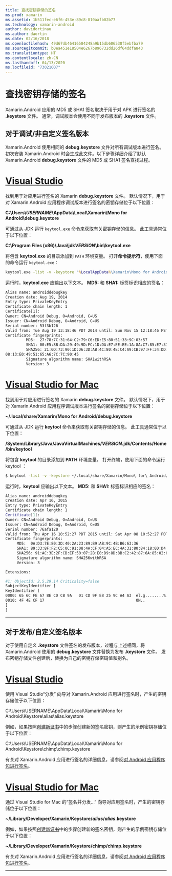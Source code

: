 ```yaml
---
title: 查找密钥存储的签名
ms.prod: xamarin
ms.assetid: 1b511fec-e6f6-453e-89c8-810aafb02b77
ms.technology: xamarin-android
author: davidortinau
ms.author: daortin
ms.date: 02/16/2018
ms.openlocfilehash: 49d67db46416584248a9b15db606538f5ebfba79
ms.sourcegitcommit: b0ea451e18504e6267b896732dd26df64ddfa843
ms.translationtype: HT
ms.contentlocale: zh-CN
ms.lasthandoff: 04/13/2020
ms.locfileid: "73021007"
---
```

# <a name="finding-your-keystores-signature"></a>查找密钥存储的签名

Xamarin.Android 应用的 MD5 或 SHA1 签名取决于用于对 APK 进行签名的 **.keystore** 文件。 通常，调试版本会使用不同于发布版本的 **.keystore** 文件。

## <a name="for-debug--non-custom-signed-builds"></a>对于调试/非自定义签名版本

Xamarin.Android 使用相同的 **debug.keystore** 文件对所有调试版本进行签名。 初次安装 Xamarin.Android 时会生成此文件。以下步骤详细介绍了默认 Xamarin.Android **debug.keystore** 文件的 MD5 或 SHA1 签名查找过程。

# <a name="visual-studio"></a>[Visual Studio](#tab/windows)

找到用于对应用进行签名的 Xamarin **debug.keystore** 文件。 默认情况下，用于对 Xamarin.Android 应用程序调试版本进行签名的密钥存储位于以下位置：

**C:\\Users\\*USERNAME*\\AppData\\Local\\Xamarin\\Mono for Android\\debug.keystore**

可通过从 JDK 运行 `keytool.exe` 命令来获取有关密钥存储的信息。 此工具通常位于以下位置：

**C:\\Program Files (x86)\\Java\\jdk*VERSION*\\bin\\keytool.exe**

将包含 **keytool.exe** 的目录添加到 `PATH` 环境变量。
打开**命令提示符**，使用下面的命令运行 `keytool.exe`：

```cmd
keytool.exe -list -v -keystore "%LocalAppData%\Xamarin\Mono for Android\debug.keystore" -alias androiddebugkey -storepass android -keypass android
```

运行时，**keytool.exe** 应输出以下文本。 **MD5:** 和 **SHA1:** 标签标识相应的签名：

```cmd
Alias name: androiddebugkey
Creation date: Aug 19, 2014
Entry type: PrivateKeyEntry
Certificate chain length: 1
Certificate[1]:
Owner: CN=Android Debug, O=Android, C=US
Issuer: CN=Android Debug, O=Android, C=US
Serial number: 53f3b126
Valid from: Tue Aug 19 13:18:46 PDT 2014 until: Sun Nov 15 12:18:46 PST 2043
Certificate fingerprints:
         MD5:  27:78:7C:31:64:C2:79:C6:ED:E5:80:51:33:9C:03:57
         SHA1: 00:E5:8B:DA:29:49:9D:FC:1D:DA:E7:EE:EE:1A:8A:C7:85:E7:31:23
         SHA256: 21:0D:73:90:1D:D6:3D:AB:4C:80:4E:C4:A9:CB:97:FF:34:DD:B4:42:FC:
08:13:E0:49:51:65:A6:7C:7C:90:45
         Signature algorithm name: SHA1withRSA
         Version: 3
```

# <a name="visual-studio-for-mac"></a>[Visual Studio for Mac](#tab/macos)

找到用于对应用进行签名的 Xamarin **debug.keystore** 文件。 默认情况下，用于对 Xamarin.Android 应用程序调试版本进行签名的密钥存储位于以下位置：

**~/.local/share/Xamarin/Mono for Android/debug.keystore**

可通过从 JDK 运行 **keytool** 命令来获取有关密钥存储的信息。 此工具通常位于以下位置：

**/System/Library/Java/JavaVirtualMachines/*VERSION*.jdk/Contents/Home/bin/keytool**

将包含 **keytool** 的目录添加到 **PATH** 环境变量。
打开终端，使用下面的命令运行 keytool   ：

```bash
$ keytool -list -v -keystore ~/.local/share/Xamarin/Mono\ for\ Android/debug.keystore -alias androiddebugkey -storepass android -keypass android
```

运行时，**keytool** 应输出以下文本。 **MD5:** 和 **SHA1:** 标签标识相应的签名：

```bash
Alias name: androiddebugkey
Creation date: Apr 16, 2015
Entry type: PrivateKeyEntry
Certificate chain length: 1
Certificate[1]:
Owner: CN=Android Debug, O=Android, C=US
Issuer: CN=Android Debug, O=Android, C=US
Serial number: 76afa120
Valid from: Thu Apr 16 10:52:27 PDT 2015 until: Sat Apr 08 10:52:27 PDT 2045
Certificate fingerprints:
     MD5:  0A:D3:7E:80:3D:40:2A:23:89:B9:AB:9C:4B:B6:63:36
     SHA1: 89:33:8F:F2:C5:0C:91:08:4A:CF:04:A5:EC:4A:31:80:84:18:0D:D4
     SHA256: 91:AC:3E:2F:CB:EF:50:07:2B:E0:D9:8D:8B:C2:42:87:6A:85:02:86:EB:44:84:10:34:02:ED:35:CE:C6:38:47
     Signature algorithm name: SHA256withRSA
     Version: 3

Extensions:

#1: ObjectId: 2.5.29.14 Criticality=false
SubjectKeyIdentifier [
KeyIdentifier [
0000: 65 6C FE 67 8E CD CB 9A   01 CD 9F E8 25 9C A4 A3  el.g........%...
0010: 4F 4E CF 17                                        ON..
]
]
```

-----

## <a name="for-release--custom-signed-builds"></a>对于发布/自定义签名版本

对于使用自定义 **.keystore** 文件签名的发布版本，过程与上述相同，将 Xamarin.Android 使用的 **debug.keystore** 文件替换为发布 **.keystore** 文件。 发布密钥存储文件创建后，替换为自己的密钥存储密码值和别名。

# <a name="visual-studio"></a>[Visual Studio](#tab/windows)

使用 Visual Studio“分发”  向导对 Xamarin.Android 应用进行签名时，产生的密钥存储位于以下位置：

C:\\Users\\USERNAME\\AppData\\Local\\Xamarin\\Mono for Android\\Keystore\\alias\\alias.keystore   

例如，如果按照[创建新证书](~/android/deploy-test/signing/index.md#newcertvs)中的步骤创建新的签名密钥，则产生的示例密钥存储位于以下位置：

C:\\Users\\USERNAME\\AppData\\Local\\Xamarin\\Mono for Android\\Keystore\\chimp\\chimp.keystore  

有关对 Xamarin.Android 应用进行签名的详细信息，请参阅[对 Android 应用程序包进行签名](~/android/deploy-test/signing/index.md)。

# <a name="visual-studio-for-mac"></a>[Visual Studio for Mac](#tab/macos)

通过 Visual Studio for Mac 的“签名并分发...”  向导对应用签名时，产生的密钥存储位于以下位置：

**~/Library/Developer/Xamarin/Keystore/*alias*/*alias*.keystore**

例如，如果按照[创建新证书](~/android/deploy-test/signing/index.md#newcertxs)中的步骤创建新的签名密钥，则产生的示例密钥存储位于以下位置：

**~/Library/Developer/Xamarin/Keystore/chimp/chimp.keystore**

有关对 Xamarin.Android 应用进行签名的详细信息，请参阅[对 Android 应用程序包进行签名](~/android/deploy-test/signing/index.md)。

-----
